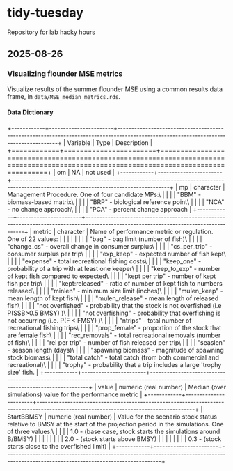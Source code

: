 # tidy-tuesday

Repository for lab hacky hours

## 2025-08-26

### Visualizing flounder MSE metrics

Visualize results of the summer flounder MSE using a common results data frame, in `data/MSE_median_metrics.rds`.

#### Data Dictionary

+------------+-----------------------+--------------------------------------------------------------------------------------------------------------------------------------+
| Variable   | Type                  | Description                                                                                                                          |
+============+=======================+======================================================================================================================================+
| om         | NA                    | not used                                                                                                                             |
+------------+-----------------------+--------------------------------------------------------------------------------------------------------------------------------------+
| mp         | character             | Management Procedure. One of four candidate MPs:\                                                                                    |
|            |                       | "BBM" - biomass-based matrix\                                                                                                        |
|            |                       | "BRP" - biological reference point\                                                                                                  |
|            |                       | "NCA" - no change approach\                                                                                                          |
|            |                       | "PCA" - percent change approach                                                                                                      |
+------------+-----------------------+--------------------------------------------------------------------------------------------------------------------------------------+
| metric     | character             | Name of performance metric or regulation. One of 22 values:                                                                          |
|            |                       |                                                                                                                                      |
|            |                       | "bag" - bag limit (number of fish)\                                                                                                  |
|            |                       | "change_cs" - overall change in consumer surplus\                                                                                    |
|            |                       | "cs_per_trip" - consumer surplus per trip\                                                                                           |
|            |                       | "exp_keep" - expected number of fish kept\                                                                                           |
|            |                       | "expense" - total recreational fishing costs\                                                                                        |
|            |                       | "keep_one" - probability of a trip with at least one keeper\                                                                         |
|            |                       | "keep_to_exp" - number of kept fish compared to expected\                                                                            |
|            |                       | "kept per trip" - number of kept fish per trip\                                                                                      |
|            |                       | "kept:released" - ratio of number of kept fish to numbers released\                                                                  |
|            |                       | "minlen" - minimum size limit (inches)\                                                                                              |
|            |                       | "mulen_keep" - mean length of kept fish\                                                                                             |
|            |                       | "mulen_release" - mean length of released fish\                                                                                      |
|            |                       | "not overfished" - probability that the stock is not overfished (i.e P(SSB\>0.5 BMSY) )\                                             |
|            |                       | "not overfishing" - probability that overfishing is not occurring (i.e. P(F \< FMSY) )\                                              |
|            |                       | "ntrips" - total number of recreational fishing trips\                                                                               |
|            |                       | "prop_female" - proportion of the stock that are female fish\                                                                        |
|            |                       | "rec_removals" - total recreational removals (number of fish)\                                                                       |
|            |                       | "rel per trip" - number of fish released per trip\                                                                                   |
|            |                       | "seaslen" - season length (days)\                                                                                                    |
|            |                       | "spawning biomass" - magnitude of spawning stock biomass\                                                                            |
|            |                       | "total catch" - total catch (from both commercial and recreational)\                                                                 |
|            |                       | "trophy" - probability that a trip includes a large 'trophy size' fish.                                                              |
+------------+-----------------------+--------------------------------------------------------------------------------------------------------------------------------------+
| value      | numeric (real number) | Median (over simulations) value for the performance metric                                                                           |
+------------+-----------------------+--------------------------------------------------------------------------------------------------------------------------------------+
| StartBBMSY | numeric (real number) | Value for the scenario stock status relative to BMSY at the start of the projection period in the simulations. One of three values:\ |
|            |                       | 1.0 - (base case, stock starts the simulations around B/BMSY)                                                                        |
|            |                       |                                                                                                                                      |
|            |                       | 2.0 - (stock starts above BMSY)                                                                                                      |
|            |                       |                                                                                                                                      |
|            |                       | 0.3 - (stock starts close to the overfished limit)                                                                                   |
+------------+-----------------------+--------------------------------------------------------------------------------------------------------------------------------------+
